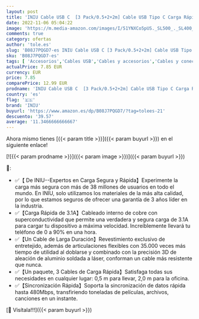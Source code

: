 ```yaml
---
layout: post
title: 'INIU Cable USB C  [3 Pack/0.5+2+2m] Cable USB Tipo C Carga Rápida QC 3.0 USB A a USB C Sincronización de Datos para Samsung S22 S21 Ultra iPad Air Huawei Xiaomi Redmi Switch PS5 Google Pixel 7 6 Pro'
date: 2022-11-06 05:04:22
image: 'https://m.media-amazon.com/images/I/51YNXCo5pUS._SL500_._SL400_.jpg'
comments: true
category: ofertas
author: 'tole.es'
slug: 'B08J7PQGD7-es INIU Cable USB C [3 Pack/0.5+2+2m] Cable USB Tipo C Carga...'
sku: 'B08J7PQGD7-es'
tags: [ 'Accesorios','Cables USB','Cables y accesorios','Cables y conectores','Informática','iniu','ipad','🇪🇸', ]
actualPrice: 7.85 EUR
currency: EUR
price: 7.85
comparePrice: 12.99 EUR
prodname: 'INIU Cable USB C  [3 Pack/0.5+2+2m] Cable USB Tipo C Carga Rápida QC 3.0 USB A a USB C Sincronización de Datos para Samsung S22 S21 Ultra iPad Air Huawei Xiaomi Redmi Switch PS5 Google Pixel 7 6 Pro'
country: 'es'
flag: '🇪🇸'
brand: 'INIU'
buyurl: 'https://www.amazon.es/dp/B08J7PQGD7/?tag=tolees-21'
descuento: '39.57'
average: '11.3466666666667'
---
```


Ahora mismo tienes [{{< param title >}}]({{< param buyurl >}}) en el siguiente enlace!

[![{{< param prodname >}}]({{< param image >}})]({{< param buyurl >}})

🔎:

- ✅【 De INIU--Expertos en Carga Segura y Rápida】Experimente la carga más segura con más de 38 millones de usuarios en todo el mundo. En INIU, solo utilizamos los materiales de la más alta calidad, por lo que estamos seguros de ofrecer una garantía de 3 años líder en la industria.
- ✅【Carga Rápida de 3.1A】Cableado interno de cobre con superconductividad que permite una verdadera y segura carga de 3.1A para cargar tu dispositivo a máxima velocidad. Increíblemente llevará tu teléfono de 0 a 90% en una hora.
- ✅【Un Cable de Larga Duración】Revestimiento exclusivo de entretejido, además de articulaciones flexibles con 35.000 veces más tiempo de utilidad al doblarse y combinado con la precisión 3D de aleación de aluminio soldada a láser, conforman un cable más resistente que nunca.
- ✅【Un paquete, 3 Cables de Carga Rápida】Satisfaga todas sus necesidades en cualquier lugar: 0,5 m para llevar, 2,0 m para la oficina.
- ✅【Sincronización Rápida】Soporta la sincronización de datos rápida hasta 480Mbps, transfiriendo toneladas de películas, archivos, canciones en un instante.

[🛒 Visítala!!!]({{< param buyurl >}})
